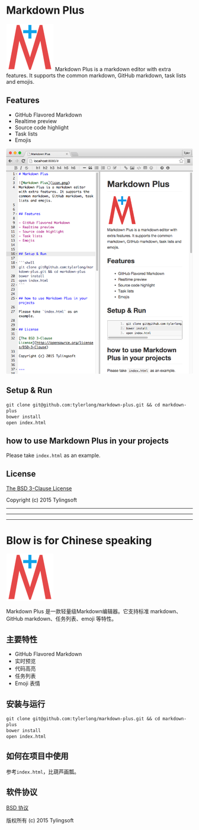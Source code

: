 # Markdown Plus

![Markdown Plus](icon.png)
Markdown Plus is a markdown editor with extra features. It supports the common markdown, GitHub markdown, task lists and emojis.


## Features

- GitHub Flavored Markdown
- Realtime preview
- Source code highlight
- Task lists
- Emojis

![Markdown Plus](screenshot.png)


## Setup & Run

```shell
git clone git@github.com:tylerlong/markdown-plus.git && cd markdown-plus
bower install
open index.html
```


## how to use Markdown Plus in your projects

Please take `index.html` as an example.


## License

[The BSD 3-Clause License](http://opensource.org/licenses/BSD-3-Clause)

Copyright (c) 2015 Tylingsoft


---

---

---


# Blow is for Chinese speaking

![Markdown Plus](icon.png)

Markdown Plus 是一款轻量级Markdown编辑器。它支持标准 markdown、GitHub markdown、任务列表、emoji 等特性。


## 主要特性

- GitHub Flavored Markdown
- 实时预览
- 代码高亮
- 任务列表
- Emoji 表情


## 安装与运行

```shell
git clone git@github.com:tylerlong/markdown-plus.git && cd markdown-plus
bower install
open index.html
```


## 如何在项目中使用

参考`index.html`，比葫芦画瓢。


## 软件协议

[BSD 协议](http://opensource.org/licenses/BSD-3-Clause)

版权所有 (c) 2015 Tylingsoft
